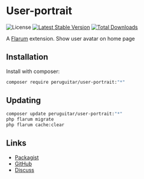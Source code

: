 # User-portrait

![License](https://img.shields.io/badge/license-CC-BY-NC-ND-2.0-blue.svg) [![Latest Stable Version](https://img.shields.io/packagist/v/peruguitar/user-portrait.svg)](https://packagist.org/packages/peruguitar/user-portrait) [![Total Downloads](https://img.shields.io/packagist/dt/peruguitar/user-portrait.svg)](https://packagist.org/packages/peruguitar/user-portrait)

A [Flarum](http://flarum.org) extension. Show user avatar on home page

## Installation

Install with composer:

```sh
composer require peruguitar/user-portrait:"*"
```

## Updating

```sh
composer update peruguitar/user-portrait:"*"
php flarum migrate
php flarum cache:clear
```

## Links

- [Packagist](https://packagist.org/packages/peruguitar/user-portrait)
- [GitHub](https://github.com/peruguitar/user-portrait)
- [Discuss](https://discuss.flarum.org/d/PUT_DISCUSS_SLUG_HERE)
